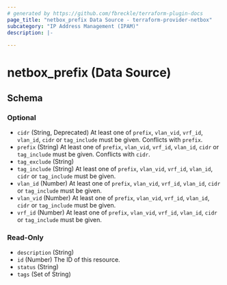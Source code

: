 ```yaml
---
# generated by https://github.com/fbreckle/terraform-plugin-docs
page_title: "netbox_prefix Data Source - terraform-provider-netbox"
subcategory: "IP Address Management (IPAM)"
description: |-
  
---
```


# netbox_prefix (Data Source)





<!-- schema generated by tfplugindocs -->
## Schema

### Optional

- `cidr` (String, Deprecated) At least one of `prefix`, `vlan_vid`, `vrf_id`, `vlan_id`, `cidr` or `tag_include` must be given. Conflicts with `prefix`.
- `prefix` (String) At least one of `prefix`, `vlan_vid`, `vrf_id`, `vlan_id`, `cidr` or `tag_include` must be given. Conflicts with `cidr`.
- `tag_exclude` (String)
- `tag_include` (String) At least one of `prefix`, `vlan_vid`, `vrf_id`, `vlan_id`, `cidr` or `tag_include` must be given.
- `vlan_id` (Number) At least one of `prefix`, `vlan_vid`, `vrf_id`, `vlan_id`, `cidr` or `tag_include` must be given.
- `vlan_vid` (Number) At least one of `prefix`, `vlan_vid`, `vrf_id`, `vlan_id`, `cidr` or `tag_include` must be given.
- `vrf_id` (Number) At least one of `prefix`, `vlan_vid`, `vrf_id`, `vlan_id`, `cidr` or `tag_include` must be given.

### Read-Only

- `description` (String)
- `id` (Number) The ID of this resource.
- `status` (String)
- `tags` (Set of String)


